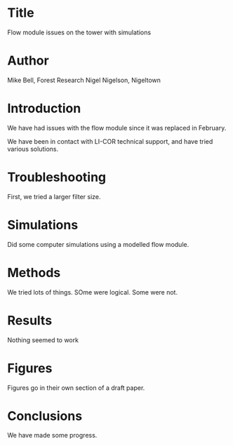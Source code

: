 # Title
Flow module issues on the tower with simulations

# Author
Mike Bell, Forest Research
Nigel Nigelson, Nigeltown

# Introduction
We have had issues with the flow module since it was replaced in February.

We have been in contact with LI-COR technical support, and have tried various solutions.

# Troubleshooting
First, we tried a larger filter size.

# Simulations
Did some computer simulations using a modelled flow module.

# Methods
We tried lots of things. SOme were logical. Some were not.

# Results
Nothing seemed to work

# Figures
Figures go in their own section of a draft paper.

# Conclusions
We have made some progress.

